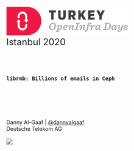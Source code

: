 <!-- .slide: data-state="cover" id="cover-page" data-timing="20" -->
<br>
<img src="images/OpenInfra_Days_-Turkey_Horizontal.png" style="height:75px;width:auto;margin:0px"><br>
<font size="5">Istanbul 2020</font>
<br>
<br>
<br>
<pre>
<h3><code style=none>librmb: Billions of emails in Ceph</code></h3>
</pre>
<br>
<br>
<br>
Danny Al-Gaaf | <a href="https://twitter.com/dannyalgaaf">@dannyalgaaf</a> <br>
Deutsche Telekom AG <br>
<br>
<img src="images/T_Logo_3c_p_DE.png" style="height:45px;width:auto;margin:0px">

